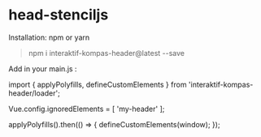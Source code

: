 # head-stenciljs

Installation:
npm or yarn 

> npm i interaktif-kompas-header@latest --save 

Add in your main.js :

import { applyPolyfills, defineCustomElements } from 'interaktif-kompas-header/loader';

Vue.config.ignoredElements = [
  'my-header'
];

applyPolyfills().then(() => {
  defineCustomElements(window);
});